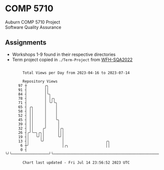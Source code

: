 # COMP 5710
Auburn COMP 5710 Project  
Software Quality Assurance

## Assignments
- Workshops 1-9 found in their respective directories
- Term project copied in `./Term-Project` from [WFH-SQA2022](https://github.com/wumphlett/WFH-SQA2022-AUBURN)

```

        Total Views per Day from 2023-04-16 to 2023-07-14

        Repository Views
      97 ┼        ╭╮
      91 ┤        ││
      84 ┤        │╰╮
      78 ┤        │ │╭╮
      71 ┤        │ ╰╯╰╮
      65 ┤ ╭╮     │    │
      58 ┤ ││     │    │
      52 ┤ ││     │    │
      45 ┤ ││     │    ╰╮
      39 ┤ ││     │     │
      32 ┤ ││    ╭╯     │╭╮
      26 ┤╭╯╰─╮╭╮│      │││
      19 ┤│   ╰╯││      ╰╯│
      13 ┤│     ╰╯        │                   ╭╮
       6 ┼╯               │╭╮                 ││
       0 ┤                ╰╯╰─────────────────╯╰───────────────────────────────────────────────────

        Chart last updated - Fri Jul 14 23:56:52 2023 UTC
        
```
